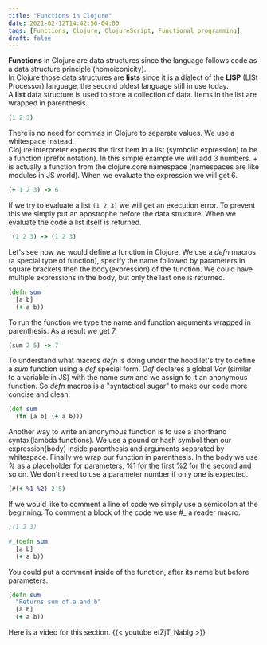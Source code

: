 ```yaml
---
title: "Functions in Clojure"
date: 2021-02-12T14:42:56-04:00
tags: [Functions, Clojure, ClojureScript, Functional programming]
draft: false
---
```


**Functions** in Clojure are data structures since the language follows code as a data structure principle (homoiconicity).  
In Clojure those data structures are **lists** since it is a dialect of the **LISP** (LISt Processor) language, the second oldest language still in use today.  
A **list** data structure is used to store a collection of data. Items in the list are wrapped in parenthesis.  
```clojure
(1 2 3)
```
There is no need for commas in Clojure to separate values. We use a whitespace instead.  
Clojure interpreter expects the first item in a list (symbolic expression) to be a function (prefix notation). In this simple example we will add 3 numbers. + is actually a function from the clojure.core namespace (namespaces are like modules in JS world). When we evaluate the expression we will get 6.
```clojure
(+ 1 2 3) -> 6
```
If we try to evaluate a list `(1 2 3)` we will get an execution error. To prevent this we simply put an apostrophe before the data structure. When we evaluate the code a list itself is returned.
```clojure
'(1 2 3) -> (1 2 3)
```
Let's see how we would define a function in Clojure. We use a *defn* macros (a special type of function), specify the name  followed by parameters in square brackets then the body(expression) of the function. We could have multiple expressions in the body, but only the last one is returned.
```clojure
(defn sum
  [a b]
  (+ a b))
```
To run the function we type the name and function arguments wrapped in parenthesis. As a result we get 7.
```clojure
(sum 2 5) -> 7
```
To understand what macros *defn* is doing under the hood let's try to define a *sum* function using a *def* special form. *Def* declares a global *Var* (similar to a variable in JS) with the name *sum*  and we assign to it an anonymous function. So *defn* macros is a "syntactical sugar" to make our code more concise and clean.
```clojure
(def sum
  (fn [a b] (+ a b)))
```
Another way to write an anonymous function is to use a shorthand syntax(lambda functions). We use a pound or hash symbol then our expression(body) inside parenthesis and arguments separated by whitespace. Finally we wrap our function in parenthesis. In the body we use *%* as a placeholder for parameters, %1 for the first %2 for the second and so on. We don't need to use a parameter number if only one is expected.
```clojure
(#(+ %1 %2) 2 5)
```
If we would like to comment a line of code we simply use a semicolon at the beginning. To comment a block of the code we use *#_* a reader macro.
```clojure
;(1 2 3)

#_(defn sum
  [a b]
  (+ a b))
```
You could put a comment inside of the function, after its name but before parameters.
```clojure
(defn sum
  "Returns sum of a and b"
  [a b]
  (+ a b))
```
Here is a video for this section.
{{< youtube etZjT_NabIg >}}